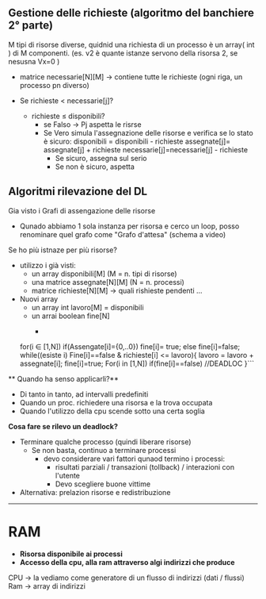 ## Gestione delle richieste (algoritmo del banchiere 2° parte)

M tipi di risorse diverse, quidnid una richiesta di un processo è un array( int ) di M componenti. (es. v2 è quante istanze servono della risorsa 2, se nesusna Vx=0 )

- matrice necessarie[N][M] -> contiene tutte le richieste (ogni riga, un processo pn diverso) 

- Se richieste < necessarie[j]?
	- richieste $\leq$ disponibili?
		- se Falso -> Pj aspetta le risrse  
		- Se Vero simula l'assegnazione delle risorse e verifica se lo stato è sicuro:
			disponibili = disponibili - richieste
		 assegnate[j]= assegnate[j] + richieste 
		 necessarie[j]=necessarie[j] - richieste
			- Se sicuro, assegna sul serio
			- Se non è sicuro, aspetta 


## Algoritmi rilevazione del DL
Gia visto i Grafi di assengazione delle risorse
- Qunado abbiamo 1 sola instanza per risorsa e cerco un loop, posso renominare quel grafo come "Grafo d'attesa" (schema a video)

Se ho più istnaze per più risorse?
- utilizzo i già visti:
	-  un array disponibili[M] (M = n. tipi di risorse)
	- una matrice assegnate[N][M] (N = n. processi)
	- matrice richieste[N][M] -> quali rishieste pendenti ...
- Nuovi array 
	- un array int lavoro[M] = disponibili
	- un arrai boolean fine[N] 
		- ```C
	 for(i $\in$ [1,N])
	 	if(Assengate[i]={0,..0})
				fine[i]= true;
			else fine[i]=false;
		while((esiste i) Fine[i]==false & richieste[i] <= lavoro){
			lavoro = lavoro + assegnate[i];
			fine[i]=true;
		For(i in [1,N])
			if(fine[i]==false) //DEADLOC
		}```
	 
	 
** Quando ha senso applicarli?**	 
- Di tanto in tanto, ad intervalli predefiniti
- Quando un proc. richiedere una risorsa e la trova occupata
- Quando l'utilizzo della cpu scende sotto una certa soglia

**Cosa fare se rilevo un deadlock?**
- Terminare qualche processo (quindi liberare risorse)
	- Se non basta, continuo a terminare processi
		- devo considerare vari fattori qunaod termino i processi:
			- risultati parziali / transazioni (tollback) / interazioni con l'utente
			- Devo scegliere buone vittime
- Alternativa: prelazion risorse e redistribuzione     
---

# RAM
- **Risorsa disponibile ai processi**
- **Accesso della cpu, alla ram attraverso algi indirizzi che produce**

CPU -> la vediamo come generatore di un flusso di indirizzi (dati / flussi)
Ram -> array di indirizzi

